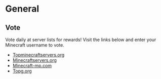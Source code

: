# General

## Vote

Vote daily at server lists for rewards! Visit the links below and enter your Minecraft username to vote.

- [Topminecraftservers.org](https://topminecraftservers.org/vote/4135)
- [Minecraftservers.org](https://minecraftservers.org/vote/509303)
- [Minecraft-mp.com](https://minecraft-mp.com/server/201496/vote/)
- [Topg.org](https://topg.org/Minecraft/in-503411)
